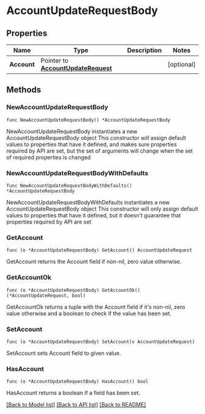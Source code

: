 # AccountUpdateRequestBody

## Properties

Name | Type | Description | Notes
------------ | ------------- | ------------- | -------------
**Account** | Pointer to [**AccountUpdateRequest**](AccountUpdateRequest.md) |  | [optional] 

## Methods

### NewAccountUpdateRequestBody

`func NewAccountUpdateRequestBody() *AccountUpdateRequestBody`

NewAccountUpdateRequestBody instantiates a new AccountUpdateRequestBody object
This constructor will assign default values to properties that have it defined,
and makes sure properties required by API are set, but the set of arguments
will change when the set of required properties is changed

### NewAccountUpdateRequestBodyWithDefaults

`func NewAccountUpdateRequestBodyWithDefaults() *AccountUpdateRequestBody`

NewAccountUpdateRequestBodyWithDefaults instantiates a new AccountUpdateRequestBody object
This constructor will only assign default values to properties that have it defined,
but it doesn't guarantee that properties required by API are set

### GetAccount

`func (o *AccountUpdateRequestBody) GetAccount() AccountUpdateRequest`

GetAccount returns the Account field if non-nil, zero value otherwise.

### GetAccountOk

`func (o *AccountUpdateRequestBody) GetAccountOk() (*AccountUpdateRequest, bool)`

GetAccountOk returns a tuple with the Account field if it's non-nil, zero value otherwise
and a boolean to check if the value has been set.

### SetAccount

`func (o *AccountUpdateRequestBody) SetAccount(v AccountUpdateRequest)`

SetAccount sets Account field to given value.

### HasAccount

`func (o *AccountUpdateRequestBody) HasAccount() bool`

HasAccount returns a boolean if a field has been set.


[[Back to Model list]](../README.md#documentation-for-models) [[Back to API list]](../README.md#documentation-for-api-endpoints) [[Back to README]](../README.md)


